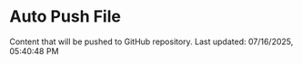 # Auto Push File

Content that will be pushed to GitHub repository.
Last updated: 07/16/2025, 05:40:48 PM